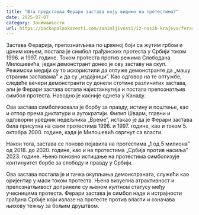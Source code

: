 ```yaml
---
title: "Шта представља Ферари застава коју видимо на протестима?"
date: 2025-07-07
category: Занимљивости
url: https://backapalankavesti.com/zanimljivosti/iz-nasih-krajeva/ferari-zastava-koju-vidimo-na-protestima/
---
```


Застава Ферарија, препознатљива по црвеној боји са жутим грбом и црним коњем, постала је симбол грађанских протеста у Србији током 1996. и 1997. године. Током протеста против режима Слободана Милошевића, један демонстрант донео је ову заставу на скуп. Режимски медији су то искористили да оптуже демонстранте да „машу страним заставама” и да су „издајници”. Као одговор на те оптужбе, следеће вечери демонстранти су донели стотине различитих застава, али је Ферари застава остала најистакнутија и постала препознатљив симбол протеста. Наводно је касније однета у Канаду.

Ова застава симболизовала је борбу за правду, истину и поштење, као и отпор према диктатури и аутократији. Филип Шварм, главни и одговорни уредник недељника „Време”, истакао је да је Ферари застава била присутна на свим протестима 1996. и 1997. године, као и током 5. октобра 2000. године, када је Милошевић свргнут са власти.

Након тога, застава се поново појавила на протестима „1 од 5 милиона” од 2018. до 2020. године, као и на протестима „Србија против насиља” 2023. године. Њено поновно истицање на протестима симболизује континуитет борбе за слободу и правду у Србији.

Ова застава постала је и тачка окупљања демонстраната, служећи као оријентир у маси током протеста. Њена визуелна атрактивност и препознатљивост допринеле су њеном култном статусу међу учесницима протеста. Ферари застава je симбол наде и истрајности грађана Србије који излазе на протесте против власти и означава њихову тежњу за бољим друштвом.
